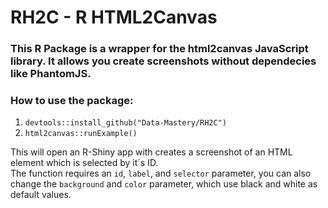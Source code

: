 # RH2C - R HTML2Canvas

### This R Package is a wrapper for the html2canvas JavaScript library. It allows you create screenshots without dependecies like PhantomJS.

### How to use the package:

1. `devtools::install_github("Data-Mastery/RH2C")`
2. `html2canvas::runExample()`

This will open an R-Shiny app with creates a screenshot of an HTML element which is selected by it´s ID. <br>
The function requires an `id`, `label`, and `selector` parameter, you can also change the `background` and `color` parameter, which use black and white as default values.

